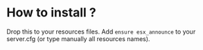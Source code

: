 # How to install ?
Drop this to your resources files.
Add `ensure esx_announce` to your server.cfg (or type manually all resources names).